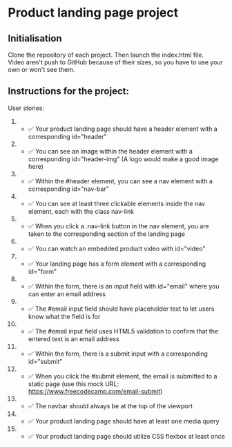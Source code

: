 # Product landing page project

## Initialisation

Clone the repository of each project. Then launch the index.html file.\
Video aren't push to GitHub because of their sizes, so you have to use your own or won't see them.

## Instructions for the project:

User stories: 

1. - ✅ Your product landing page should have a header element with a corresponding id="header"
2. - ✅ You can see an image within the header element with a corresponding id="header-img" (A logo would make a good image here)
3. - ✅ Within the #header element, you can see a nav element with a corresponding id="nav-bar"
4. - ✅ You can see at least three clickable elements inside the nav element, each with the class nav-link
5. - ✅ When you click a .nav-link button in the nav element, you are taken to the corresponding section of the landing page
6. - ✅ You can watch an embedded product video with id="video"
7. - ✅ Your landing page has a form element with a corresponding id="form"
8. - ✅ Within the form, there is an input field with id="email" where you can enter an email address
9. - ✅ The #email input field should have placeholder text to let users know what the field is for
10. - ✅ The #email input field uses HTML5 validation to confirm that the entered text is an email address
11. - ✅ Within the form, there is a submit input with a corresponding id="submit"
12. - ✅ When you click the #submit element, the email is submitted to a static page (use this mock URL: https://www.freecodecamp.com/email-submit)
13. - ✅ The navbar should always be at the top of the viewport
14. - ✅ Your product landing page should have at least one media query
15. - ✅ Your product landing page should utilize CSS flexbox at least once

